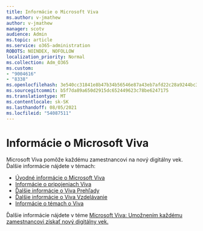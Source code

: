 ```yaml
---
title: Informácie o Microsoft Viva
ms.author: v-jmathew
author: v-jmathew
manager: scotv
audience: Admin
ms.topic: article
ms.service: o365-administration
ROBOTS: NOINDEX, NOFOLLOW
localization_priority: Normal
ms.collection: Adm_O365
ms.custom:
- "9004616"
- "8338"
ms.openlocfilehash: 3e540cc31841e8b47b34b56546e87a43eb7afd22c28a9244bc3016e9937b087c
ms.sourcegitcommit: b5f7da89a650d2915dc652449623c78be6247175
ms.translationtype: MT
ms.contentlocale: sk-SK
ms.lasthandoff: 08/05/2021
ms.locfileid: "54087511"
---
```

# <a name="learn-about-microsoft-viva"></a>Informácie o Microsoft Viva

Microsoft Viva pomôže každému zamestnancovi na nový digitálny vek. Ďalšie informácie nájdete v témach:

- [Úvodné informácie o Microsoft Viva](https://www.microsoft.com/microsoft-viva/overview)
- [Informácie o pripojeniach Viva](https://aka.ms/VivaConnectionsBlog/)
- [Ďalšie informácie o Viva Prehľady](https://aka.ms/VivaInsightsBlog)
- [Ďalšie informácie o Viva Vzdelávanie](https://aka.ms/VivaLearningBlog)
- [Informácie o témach o Viva](https://aka.ms/viva/topics/blog)

Ďalšie informácie nájdete v téme [Microsoft Viva: Umožnením každému zamestnancovi získať nový digitálny vek.](https://www.microsoft.com/microsoft-365/blog/2021/02/04/microsoft-viva-empowering-every-employee-for-the-new-digital-age/)

